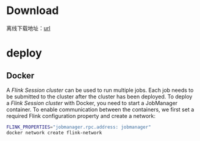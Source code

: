 # Download
离线下载地址：[url](https://flink.apache.org/downloads.html)
# deploy
## Docker

A _Flink Session cluster_ can be used to run multiple jobs. Each job needs to be submitted to the cluster after the cluster has been deployed. To deploy a _Flink Session cluster_ with Docker, you need to start a JobManager container. To enable communication between the containers, we first set a required Flink configuration property and create a network:

```sh
FLINK_PROPERTIES="jobmanager.rpc.address: jobmanager"
docker network create flink-network
```


